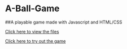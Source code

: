 # A-Ball-Game
##A playable game made with Javascript and HTML/CSS

[Click here to view the files](https://github.com/alex-bosh/alex-bosh.github.io/tree/main/Ball-Game)

[Click here to try out the game](https://alex-bosh.github.io/Ball-Game/index.html)
